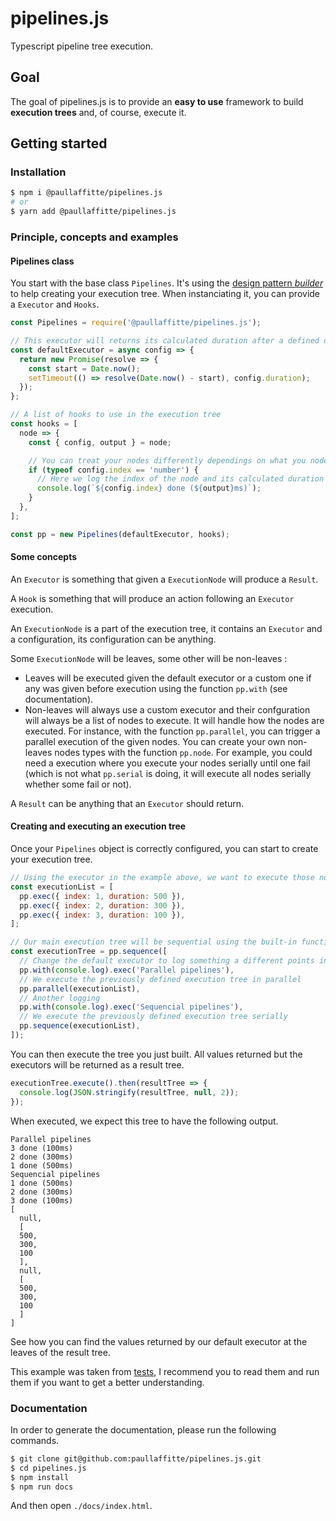 # pipelines.js

Typescript pipeline tree execution.

## Goal

The goal of pipelines.js is to provide an **easy to use** framework to build **execution trees** and, of course, execute it.

## Getting started

### Installation

```sh
$ npm i @paullaffitte/pipelines.js
# or
$ yarn add @paullaffitte/pipelines.js
```

### Principle, concepts and examples

#### Pipelines class

You start with the base class `Pipelines`. It's using the [design pattern *builder*](https://refactoring.guru/design-patterns/builder) to help creating your execution tree. When instanciating it, you can provide a `Executor` and `Hooks`.

```js
const Pipelines = require('@paullaffitte/pipelines.js');

// This executor will returns its calculated duration after a defined duration
const defaultExecutor = async config => {
  return new Promise(resolve => {
    const start = Date.now();
    setTimeout(() => resolve(Date.now() - start), config.duration);
  });
};

// A list of hooks to use in the execution tree
const hooks = [
  node => {
    const { config, output } = node;

    // You can treat your nodes differently dependings on what you node is to trigger different actions
    if (typeof config.index == 'number') {
      // Here we log the index of the node and its calculated duration (the index is not built-in, its from the node configuration, see the example below)
      console.log(`${config.index} done (${output}ms)`);
    }
  },
];

const pp = new Pipelines(defaultExecutor, hooks);
```

#### Some concepts

An `Executor` is something that given a `ExecutionNode` will produce a `Result`.

A `Hook` is something that will produce an action following an `Executor` execution.

An `ExecutionNode` is a part of the execution tree, it contains an `Executor` and a configuration, its configuration can be anything.

Some `ExecutionNode` will be leaves, some other will be non-leaves :

- Leaves will be executed given the default executor or a custom one if any was given before execution using the function `pp.with` (see documentation).
- Non-leaves will always use a custom executor and their confguration will always be a list of nodes to execute. It will handle how the nodes are executed. For instance, with the function `pp.parallel`, you can trigger a parallel execution of the given nodes. You can create your own non-leaves nodes types with the function `pp.node`. For example, you could need a execution where you execute your nodes serially until one fail (which is not what `pp.serial` is doing, it will execute all nodes serially whether some fail or not).

A `Result` can be anything that an `Executor` should return.

#### Creating and executing an execution tree

Once your `Pipelines` object is correctly configured, you can start to create your execution tree.

```js
// Using the executor in the example above, we want to execute those nodes
const executionList = [
  pp.exec({ index: 1, duration: 500 }),
  pp.exec({ index: 2, duration: 300 }),
  pp.exec({ index: 3, duration: 100 }),
];

// Our main execution tree will be sequential using the built-in function .sequence
const executionTree = pp.sequence([
  // Change the default executor to log something a different points in the execution
  pp.with(console.log).exec('Parallel pipelines'),
  // We execute the previously defined execution tree in parallel
  pp.parallel(executionList),
  // Another logging
  pp.with(console.log).exec('Sequencial pipelines'),
  // We execute the previously defined execution tree serially
  pp.sequence(executionList),
]);
```

You can then execute the tree you just built. All values returned but the executors will be returned as a result tree.

```js
executionTree.execute().then(resultTree => {
  console.log(JSON.stringify(resultTree, null, 2));
});
```

When executed, we expect this tree to have the following output.

```
Parallel pipelines
3 done (100ms)
2 done (300ms)
1 done (500ms)
Sequencial pipelines
1 done (500ms)
2 done (300ms)
3 done (100ms)
[
  null,
  [
  500,
  300,
  100
  ],
  null,
  [
  500,
  300,
  100
  ]
]
```

See how you can find the values returned by our default executor at the leaves of the result tree.

This example was taken from [tests](./test/pipelines_test.ts), I recommend you to read them and run them if you want to get a better understanding.

### Documentation

In order to generate the documentation, please run the following commands.

```sh
$ git clone git@github.com:paullaffitte/pipelines.js.git
$ cd pipelines.js
$ npm install
$ npm run docs
```

And then open `./docs/index.html`.

